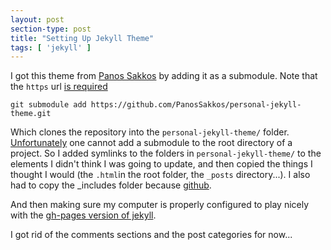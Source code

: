 ```yaml
---
layout: post
section-type: post
title: "Setting Up Jekyll Theme"
tags: [ 'jekyll' ]
---
```


I got this theme from [Panos Sakkos](https://github.com/PanosSakkos/personal-jekyll-theme) by adding it as a submodule. Note that the `https` url [is required](https://help.github.com/articles/using-submodules-with-pages/)
```
git submodule add https://github.com/PanosSakkos/personal-jekyll-theme.git 
```
Which clones the repository into the `personal-jekyll-theme/` folder. [Unfortunately](http://stackoverflow.com/questions/13364511/can-i-add-a-git-submodule-to-the-existing-projects-root-where-files-are-not-jo) one cannot add a submodule to the root directory of a project. So I added symlinks to the folders in `personal-jekyll-theme/` to the elements I didn't think I was going to update, and then copied the things I thought I would (the `.html`in the root folder, the `_posts` directory...). I also had to copy the _includes folder because [github](https://help.github.com/articles/page-build-failed-file-is-a-symlink/).

And then making sure my computer is properly configured to play nicely with the [gh-pages version of jekyll](https://help.github.com/articles/using-jekyll-with-pages/).

I got rid of the comments sections and the post categories for now...